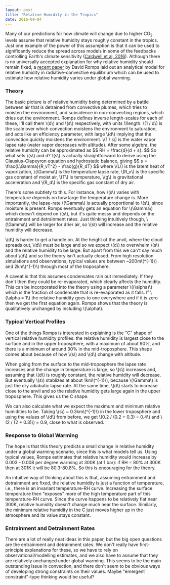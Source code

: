 ```yaml
---
layout: post
title: "Relative Humidity in the Tropics"
date: 2016-09-04
---
```


<p>Many of our predictions for how climate will change due to higher CO<sub>2</sub> levels assume that relative humidity stays roughly constant in the tropics. Just one example of the power of this assumption is that it can be used to significantly reduce the spread across models in some of the feedbacks controlling Earth's climate sensitivity (<a href="http://journals.ametsoc.org/doi/abs/10.1175/JCLI-D-15-0352.1">Caldwell et al, 2016</a>). Although there is no universally accepted explanation for why relative humidity should remain fixed, a <a href="http://romps.berkeley.edu/2013/lapse/13lapse.pdf">recent paper</a> by David Romps laid out an analytical model for relative humidity in radiative-convective equilibrium which can be used to estimate how relative humidity varies under global warming.</p>

<h3>Theory</h3>

<p>The basic picture is of relative humidity being determined by a battle between air that is detrained from convective plumes, which tries to moisten the environment, and subsidence in non-convecting regions, which dries out the environment. Romps defines inverse length-scales for each of these, I'll call them \(d\) and \(s\) respectively, with units 1/length. \(1 / d\) is the scale over which convection moistens the environment to saturation, and acts like an efficiency parameter, with large \(d\) implying that the convection quickly moistens the environment. \(1 / s\) is the water vapor lapse rate (water vapor decreases with altitude). After some algebra, the relative humidity can be approximated as
$$
RH = \frac{d}{d + s}.
$$
So what sets \(s\) and d? \(s\) is actually straightforward to derive using the Clausius-Clapeyron equation and hydrostatic balance, giving
$$
s = \frac{L\Gamma}{R_vT^2} - \frac{g}{R_dT}
$$
where \(L\) is the latent heat of vaporization, \(\Gamma\) is the temperature lapse rate, \(R_v\) is the specific gas constant of moist air, \(T\) is temperature, \(g\) is gravitational acceleration and \(R_d\) is the specific gas constant of dry air.</p> 

<p>There's some subtlety to this. For instance, how \(s\) varies with temperature depends on how large the temperature change is. More importantly, the lapse-rate \(\Gamma\) is actually proportional to \(s\), since moisture is present. Romps eventually gets an equation for \(\Gamma\) which doesn't depend on \(s\), but it's quite messy and depends on the entrainment and detrainment rates. Just thinking intuitively though, \(\Gamma\) will be larger for drier air, so \(s\) will increase and the relative humidity will decrease.</p>

<p>\(d\) is harder to get a handle on. At the height of the anvil, where the cloud spreads out, \(d\) must be large and so we expect \(d\) to overwhelm \(s\) and the relative humidity to be large. But apart from this we can't say much about \(d\) and so the theory isn't actually closed. From high resolution simulations and observations, typical values are between ~200m\(^{-1}\) and 2km\(^{-1}\) through most of the troposphere.</p> 

<p>A caveat is that this assumes condensates rain out immediately. If they don't then they could be re-evaporated, which clearly affects the humidity. This can be incorporated into the theory using a parameter \((\alpha)\) which is the fraction of condensate that is re-evaporated as it falls. If \(\alpha = 1\) the relative humidity goes to one everywhere and if it is zero then we get the first equation again. Romps shows that the theory is qualitatively unchanged by including \(\alpha\).</p>

<h3>Typical Vertical Profiles</h3>

<p>One of the things Romps is interested in explaining is the "C" shape of vertical relative humidity profiles: the relative humidity is largest close to the surface and in the upper troposphere, with a maximum of about 90%, and there is a minimum of around 30% in the mid-troposphere. This shape comes about because of how \(s\) and \(d\) change with altitude.</p>

<p>When going from the surface to the mid-troposphere the lapse rate increases and the change in temperature is large, so \(s\) increases and, assuming that \(d\) is roughly constant, the relative humidity will decrease. But eventually \(s\) stablizes at about 1km\(^{-1}\), because \(\Gamma\) is just the dry adiabatic lapse rate. At the same time, \(d\) starts to increase close to the anvil and so the relative humidity gets large again in the upper troposphere. This gives us the C shape.</p>

<p>We can also calculate what we expect the maximum and minimum relative humidities to be. Taking \(s\) ~ 0.3km\(^{-1}\) in the lower troposphere and using the values of \(d\) from before, we get \(0.2 / (0.2 + 0.3)  = 0.4\) and \(2 / (2 + 0.3)\) = 0.9, close to what is observed.</p>


<h3>Response to Global Warming</h3>

<p>The hope is that this theory predicts a small change in relative humidity under a global warming scenario, since this is what models tell us. Using typical values, Romps estimates that relative humidity would increase by 0.003 - 0.008 per degree warming at 300K (at 1 bar): if RH = 80% at 300K then at 301K it will be 80.3-80.8%. So this is encouraging for the theory.</p>

<p>An intuitive way of thinking about this is that, assuming entrainment and detrainment are fixed, the relative humidity is just a function of temperature, i.e., there is an invariant temperature-RH curve. Increasing the surface temperature then "exposes" more of the high temperature part of this temperature-RH curve. Since the curve happens to be relatively flat near 300K, relative humidity doesn't change much near the surface. Similarly, the minimum relative humidity in the C just moves higher up in the atmosphere and its value stays constant.</p> 


<h3>Entrainment and Detrainment Rates</h3>

<p>There are a lot of really neat ideas in this paper, but the big open questions are the entrainment and detrainment rates. We don't really have first-principle explanations for these, so we have to rely on observational/modelling estimates, and we also have to assume that they are relatively unchanged under global warming. This seems to be the main outstanding issue in convection, and there don't seem to be obvious ways of developing strong constraints on their values. Maybe "emergent constraint"-type thinking would be useful?</p>












